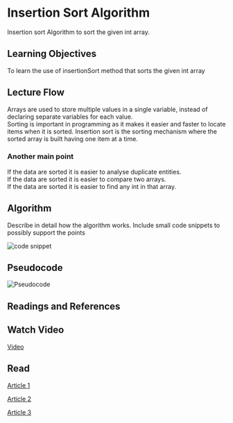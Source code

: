 # Insertion Sort Algorithm
Insertion sort Algorithm to sort the given int array.

## Learning Objectives
To learn the use of insertionSort method that sorts the given int array

## Lecture Flow
Arrays are used to store multiple values in a single variable, instead of declaring separate variables for each value. <br/>
Sorting is important in programming as it makes it  easier and faster to locate items when it is sorted. Insertion sort is the sorting mechanism where the sorted array is built having one item at a time.
   
### Another main point
If the data are sorted it is easier to analyse duplicate entities. <br/>
If the data are sorted it is easier to compare two arrays. <br/>
If the data are sorted it is easier to find any int in that array. <br/>

## Algorithm
Describe in detail how the algorithm works. Include small code snippets to possibly support the points

![code snippet](../images/codeSnip.png)

## Pseudocode
![Pseudocode](../images/pseudocode.png) <br/>

## Readings and References
## Watch Video
[Video](https://www.youtube.com/watch?v=i-SKeOcBwko)

## Read
[Article 1](https://www.interviewbit.com/tutorial/insertion-sort-algorithm/)

[Article 2](https://www.geeksforgeeks.org/insertion-sort/)

[Article 3](https://www.cs.cmu.edu/~adamchik/15-121/lectures/Sorting%20Algorithms/sorting.html)

